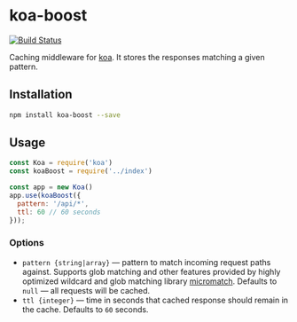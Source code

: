 # koa-boost
[![Build Status](https://travis-ci.org/fortis/koa-boost.svg?branch=master)](https://travis-ci.org/fortis/koa-boost)

Caching middleware for [koa](https://github.com/koajs/koa). It stores the responses matching a given pattern.

## Installation

```sh
npm install koa-boost --save
```

## Usage

```js
const Koa = require('koa')
const koaBoost = require('../index')

const app = new Koa()
app.use(koaBoost({
  pattern: '/api/*',
  ttl: 60 // 60 seconds
}));
```

### Options

* `pattern {string|array}` &mdash;  pattern to match incoming request paths against. Supports glob matching and other
features provided by highly optimized wildcard and glob matching library [micromatch](https://github.com/micromatch/micromatch). Defaults to `null` &mdash; all requests will be cached.
* `ttl {integer}` &mdash; time in seconds that cached response should remain in the cache. Defaults to `60` seconds.
